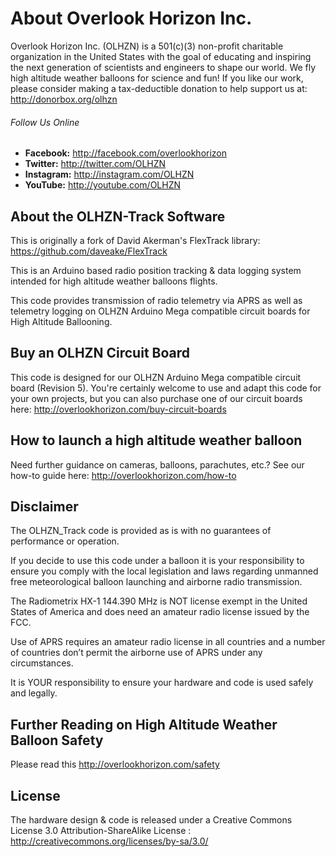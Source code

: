 # About Overlook Horizon Inc.

Overlook Horizon Inc. (OLHZN) is a 501(c)(3) non-profit charitable organization in the United States with the goal of educating and inspiring the next generation of scientists and engineers to shape our world. We fly high altitude weather balloons for science and fun! If you like our work, please consider making a tax-deductible donation to help support us at: http://donorbox.org/olhzn

###### Follow Us Online
- **Facebook:** http://facebook.com/overlookhorizon
- **Twitter:** http://twitter.com/OLHZN
- **Instagram:** http://instagram.com/OLHZN
- **YouTube:** http://youtube.com/OLHZN

## About the OLHZN-Track Software

This is originally a fork of David Akerman's FlexTrack library: https://github.com/daveake/FlexTrack

This is an Arduino based radio position tracking & data logging system intended for high altitude weather balloons flights.

This code provides transmission of radio telemetry via APRS as well as telemetry logging on OLHZN Arduino Mega compatible circuit boards for High Altitude Ballooning.

## Buy an OLHZN Circuit Board

This code is designed for our OLHZN Arduino Mega compatible circuit board (Revision 5). You're certainly welcome to use and adapt this code for your own projects, but you can also purchase one of our circuit boards here: http://overlookhorizon.com/buy-circuit-boards

## How to launch a high altitude weather balloon

Need further guidance on cameras, balloons, parachutes, etc.? See our how-to guide here: http://overlookhorizon.com/how-to

## Disclaimer

The OLHZN_Track code is provided as is with no guarantees of performance or operation. 

If you decide to use this code under a balloon it is your responsibility to ensure you comply with the local legislation and laws regarding unmanned free meteorological balloon launching and airborne radio transmission.

The Radiometrix HX-1 144.390 MHz is NOT license exempt in the United States of America and does need an amateur radio license issued by the FCC.

Use of APRS requires an amateur radio  license in all countries and a number of countries don’t permit the airborne use of APRS under any circumstances. 

It is YOUR responsibility to ensure your hardware and code is used safely and legally.

## Further Reading on High Altitude Weather Balloon Safety

Please read this http://overlookhorizon.com/safety

## License

The hardware design & code is released under a Creative Commons License 3.0 Attribution-ShareAlike License : http://creativecommons.org/licenses/by-sa/3.0/
